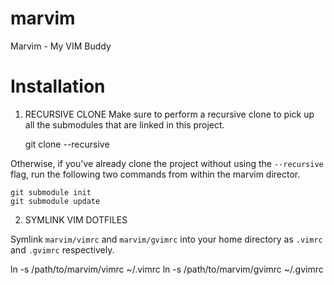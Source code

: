 marvim
======

Marvim - My VIM Buddy

Installation
======

1. RECURSIVE CLONE
Make sure to perform a recursive clone to pick up all the submodules that are linked in this project.

    git clone --recursive 

Otherwise, if you've already clone the project without using the `--recursive` flag, run the following two commands from within the marvim director.

    git submodule init 
    git submodule update

2. SYMLINK VIM DOTFILES

Symlink `marvim/vimrc` and `marvim/gvimrc` into your home directory as `.vimrc` and `.gvimrc` respectively. 

ln -s /path/to/marvim/vimrc ~/.vimrc
ln -s /path/to/marvim/gvimrc ~/.gvimrc
